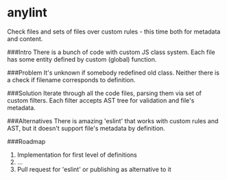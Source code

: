 anylint
=======

Check files and sets of files over custom rules - this time both for metadata and content.

###Intro
There is a bunch of code with custom JS class system.
Each file has some entity defined by custom (global) function.

###Problem
It's unknown if somebody redefined old class. Neither there is a check if filename corresponds to definition.

###Solution
Iterate through all the code files, parsing them via set of custom filters.
Each filter accepts AST tree for validation and file's metadata.

###Alternatives
There is amazing 'eslint' that works with custom rules and AST, but it doesn't support file's metadata by definition.

###Roadmap
1. Implementation for first level of definitions
2. ...
3. Pull request for 'eslint' or publishing as alternative to it

